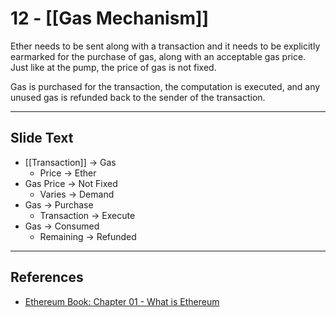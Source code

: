 # 12 - [[Gas Mechanism]]


Ether needs to be sent along with a transaction and it needs to be explicitly earmarked for the purchase of gas, along with an acceptable gas price. Just like at the pump, the price of gas is not fixed. 

Gas is purchased for the transaction, the computation is executed, and any unused gas is refunded back to the sender of the transaction. 

---
## Slide Text
- [[Transaction]] -> Gas
	- Price -> Ether
- Gas Price -> Not Fixed
	- Varies -> Demand
- Gas -> Purchase
	- Transaction -> Execute
- Gas -> Consumed
	- Remaining -> Refunded
---
## References
- [Ethereum Book: Chapter 01 - What is Ethereum](https://github.com/ethereumbook/ethereumbook/blob/develop/01what-is.asciidoc)